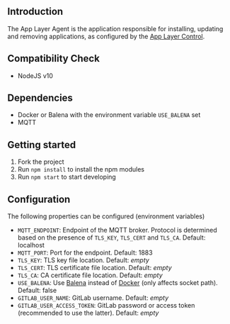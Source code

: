 ## Introduction

The App Layer Agent is the application responsible for installing, updating and removing applications, as configured by the [App Layer Control](https://github.com/viriciti/app-layer-control).

## Compatibility Check

- NodeJS v10

## Dependencies

- Docker or Balena with the environment variable `USE_BALENA` set
- MQTT

## Getting started

1. Fork the project
2. Run `npm install` to install the npm modules
3. Run `npm start` to start developing

## Configuration

The following properties can be configured (environment variables)

- `MQTT_ENDPOINT`: Endpoint of the MQTT broker. Protocol is determined based on the presence of `TLS_KEY`, `TLS_CERT` and `TLS_CA`. Default: localhost
- `MQTT_PORT`: Port for the endpoint. Default: 1883
- `TLS_KEY`: TLS key file location. Default: _empty_
- `TLS_CERT`: TLS certificate file location. Default: _empty_
- `TLS_CA`: CA certificate file location. Default: _empty_
- `USE_BALENA`: Use [Balena](https://www.balena.io/engine/) instead of [Docker](https://docs.docker.com/engine/) (only affects socket path). Default: false
- `GITLAB_USER_NAME`: GitLab username. Default: _empty_
- `GITLAB_USER_ACCESS_TOKEN`: GitLab password or access token (recommended to use the latter). Default: _empty_
